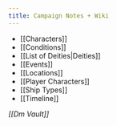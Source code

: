 ```yaml
---
title: Campaign Notes + Wiki
---
```

- [[Characters]]
- [[Conditions]]
- [[List of Deities|Deities]]
- [[Events]]
- [[Locations]]
- [[Player Characters]]
- [[Ship Types]]
- [[Timeline]]

*[[Dm Vault]]*
